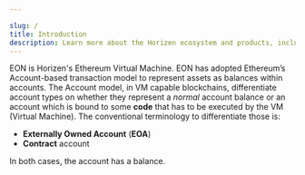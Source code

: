 ```yaml
---

slug: /
title: Introduction
description: Learn more about the Horizen ecosystem and products, including Horizen EON, governance, and more.
---
```


<head>
  <title>Horizen Documentation</title>
</head>




EON is Horizen's Ethereum Virtual Machine. EON has adopted Ethereum’s Account-based transaction model to represent assets as balances within accounts. The Account model, in VM capable blockchains, differentiate account types on whether they represent a _normal_ account balance or an account which is bound to some **code** that has to be executed by the VM (Virtual Machine). The conventional terminology to differentiate those is: 
- **Externally Owned Account** (**EOA**) 
- **Contract** account


In both cases, the account has a balance.

